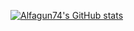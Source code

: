[![Alfagun74's GitHub stats](https://github-readme-stats.vercel.app/api?username=alfagun74)](https://github.com/alfagun74/github-readme-stats)
